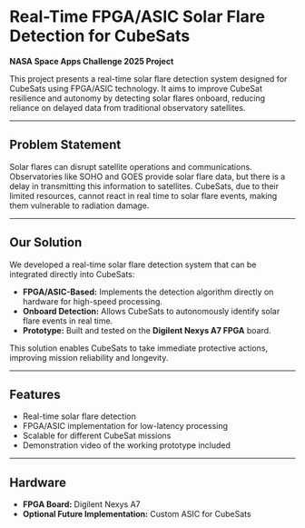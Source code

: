 # Real-Time FPGA/ASIC Solar Flare Detection for CubeSats  
**NASA Space Apps Challenge 2025 Project**  

This project presents a real-time solar flare detection system designed for CubeSats using FPGA/ASIC technology. It aims to improve CubeSat resilience and autonomy by detecting solar flares onboard, reducing reliance on delayed data from traditional observatory satellites.  

---

## Problem Statement
Solar flares can disrupt satellite operations and communications. Observatories like SOHO and GOES provide solar flare data, but there is a delay in transmitting this information to satellites. CubeSats, due to their limited resources, cannot react in real time to solar flare events, making them vulnerable to radiation damage.  

---

## Our Solution
We developed a real-time solar flare detection system that can be integrated directly into CubeSats:  
- **FPGA/ASIC-Based:** Implements the detection algorithm directly on hardware for high-speed processing.  
- **Onboard Detection:** Allows CubeSats to autonomously identify solar flare events in real time.  
- **Prototype:** Built and tested on the **Digilent Nexys A7 FPGA** board.  

This solution enables CubeSats to take immediate protective actions, improving mission reliability and longevity.  

---

## Features
- Real-time solar flare detection  
- FPGA/ASIC implementation for low-latency processing  
- Scalable for different CubeSat missions  
- Demonstration video of the working prototype included  

---

## Hardware
- **FPGA Board:** Digilent Nexys A7  
- **Optional Future Implementation:** Custom ASIC for CubeSats  
